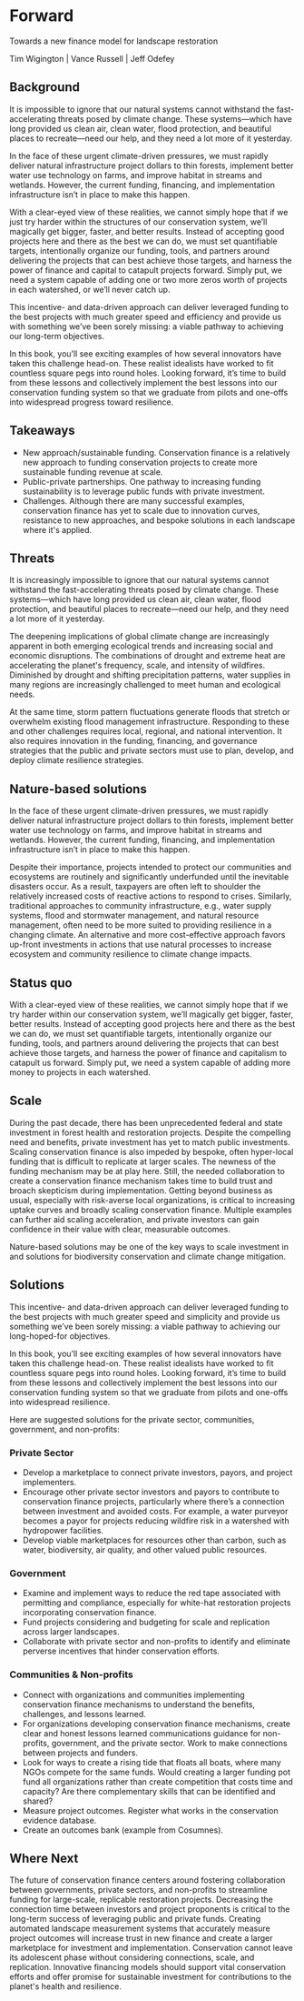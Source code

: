 # Forward
Towards a new finance model for landscape restoration

Tim Wigington | Vance Russell | Jeff Odefey

## Background
It is impossible to ignore that our natural systems cannot withstand the fast-accelerating threats posed by climate change. These systems—which have long provided us clean air, clean water, flood protection, and beautiful places to recreate—need our help, and they need a lot more of it yesterday.
 
In the face of these urgent climate-driven pressures, we must rapidly deliver natural infrastructure project dollars to thin forests, implement better water use technology on farms, and improve habitat in streams and wetlands. However, the current funding, financing, and implementation infrastructure isn’t in place to make this happen.
 
With a clear-eyed view of these realities, we cannot simply hope that if we just try harder within the structures of our conservation system, we’ll magically get bigger, faster, and better results. Instead of accepting good projects here and there as the best we can do, we must set quantifiable targets, intentionally organize our funding, tools, and partners around delivering the projects that can best achieve those targets, and harness the power of finance and capital to catapult projects forward. Simply put, we need a system capable of adding one or two more zeros worth of projects in each watershed, or we’ll never catch up.
 
This incentive- and data-driven approach can deliver leveraged funding to the best projects with much greater speed and efficiency and provide us with something we’ve been sorely missing: a viable pathway to achieving our long-term objectives.
 
In this book, you’ll see exciting examples of how several innovators have taken this challenge head-on. These realist idealists have worked to fit countless square pegs into round holes. Looking forward, it’s time to build from these lessons and collectively implement the best lessons into our conservation funding system so that we graduate from pilots and one-offs into widespread progress toward resilience.

## Takeaways
- New approach/sustainable funding. Conservation finance is a relatively new approach to funding conservation projects to create more sustainable funding revenue at scale.
- Public-private partnerships. One pathway to increasing funding sustainability is to leverage public funds with private investment.
- Challenges. Although there are many successful examples, conservation finance has yet to scale due to innovation curves, resistance to new approaches, and bespoke solutions in each landscape where it's applied.

## Threats
It is increasingly impossible to ignore that our natural systems cannot withstand the fast-accelerating threats posed by climate change. These systems—which have long provided us clean air, clean water, flood protection, and beautiful places to recreate—need our help, and they need a lot more of it yesterday.

The deepening implications of global climate change are increasingly apparent in both emerging ecological trends and increasing social and economic disruptions. The combinations of drought and extreme heat are accelerating the planet's frequency, scale, and intensity of wildfires. Diminished by drought and shifting precipitation patterns, water supplies in many regions are increasingly challenged to meet human and ecological needs. 

At the same time, storm pattern fluctuations generate floods that stretch or overwhelm existing flood management infrastructure. Responding to these and other challenges requires local, regional, and national intervention. It also requires innovation in the funding, financing, and governance strategies that the public and private sectors must use to plan, develop, and deploy climate resilience strategies.

## Nature-based solutions
In the face of these urgent climate-driven pressures, we must rapidly deliver natural infrastructure project dollars to thin forests, implement better water use technology on farms, and improve habitat in streams and wetlands. However, the current funding, financing, and implementation infrastructure isn’t in place to make this happen.

Despite their importance, projects intended to protect our communities and ecosystems are routinely and significantly underfunded until the inevitable disasters occur. As a result, taxpayers are often left to shoulder the relatively increased costs of reactive actions to respond to crises. Similarly, traditional approaches to community infrastructure, e.g., water supply systems, flood and stormwater management, and natural resource management, often need to be more suited to providing resilience in a changing climate. An alternative and more cost-effective approach favors up-front investments in actions that use natural processes to increase ecosystem and community resilience to climate change impacts.

## Status quo
With a clear-eyed view of these realities, we cannot simply hope that if we try harder within our conservation system, we’ll magically get bigger, faster, better results. Instead of accepting good projects here and there as the best we can do, we must set quantifiable targets, intentionally organize our funding, tools, and partners around delivering the projects that can best achieve those targets, and harness the power of finance and capitalism to catapult us forward. Simply put, we need a system capable of adding more money to projects in each watershed.

## Scale
During the past decade, there has been unprecedented federal and state investment in forest health and restoration projects. Despite the compelling need and benefits, private investment has yet to match public investments. Scaling conservation finance is also impeded by bespoke, often hyper-local funding that is difficult to replicate at larger scales. The newness of the funding mechanism may be at play here. Still, the needed collaboration to create a conservation finance mechanism takes time to build trust and broach skepticism during implementation. Getting beyond business as usual, especially with risk-averse local organizations, is critical to increasing uptake curves and broadly scaling conservation finance. Multiple examples can further aid scaling acceleration, and private investors can gain confidence in their value with clear, measurable outcomes.

Nature-based solutions may be one of the key ways to scale investment in and solutions for biodiversity conservation and climate change mitigation. 

## Solutions
This incentive- and data-driven approach can deliver leveraged funding to the best projects with much greater speed and simplicity and provide us something we’ve been sorely missing: a viable pathway to achieving our long-hoped-for objectives.

In this book, you’ll see exciting examples of how several innovators have taken this challenge head-on. These realist idealists have worked to fit countless square pegs into round holes. Looking forward, it’s time to build from these lessons and collectively implement the best lessons into our conservation funding system so that we graduate from pilots and one-offs into widespread resilience.

Here are suggested solutions for the private sector, communities, government, and non-profits:

### Private Sector
- Develop a marketplace to connect private investors, payors, and project implementers.
- Encourage other private sector investors and payors to contribute to conservation finance projects, particularly where there’s a connection between investment and avoided costs. For example, a water purveyor becomes a payor for projects reducing wildfire risk in a watershed with hydropower facilities.
- Develop viable marketplaces for resources other than carbon, such as water, biodiversity, air quality, and other valued public resources.

### Government
- Examine and implement ways to reduce the red tape associated with permitting and compliance, especially for white-hat restoration projects incorporating conservation finance.
- Fund projects considering and budgeting for scale and replication across larger landscapes.
- Collaborate with private sector and non-profits to identify and eliminate perverse incentives that hinder conservation efforts.

### Communities & Non-profits
- Connect with organizations and communities implementing conservation finance mechanisms to understand the benefits, challenges, and lessons learned.
- For organizations developing conservation finance mechanisms, create clear and honest lessons learned communications guidance for non-profits, government, and the private sector. Work to make connections between projects and funders.
- Look for ways to create a rising tide that floats all boats, where many NGOs compete for the same funds. Would creating a larger funding pot fund all organizations rather than create competition that costs time and capacity? Are there complementary skills that can be identified and shared? 
- Measure project outcomes. Register what works in the conservation evidence database.
- Create an outcomes bank (example from Cosumnes).

## Where Next
The future of conservation finance centers around fostering collaboration between governments, private sectors, and non-profits to streamline funding for large-scale, replicable restoration projects. Decreasing the connection time between investors and project proponents is critical to the long-term success of leveraging public and private funds. Creating automated landscape measurement systems that accurately measure project outcomes will increase trust in new finance and create a larger marketplace for investment and implementation. Conservation cannot leave its adolescent phase without considering connections, scale, and replication. Innovative financing models should support vital conservation efforts and offer promise for sustainable investment for contributions to the planet's health and resilience.